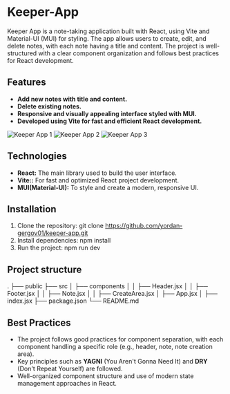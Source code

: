# Keeper-App

Keeper App is a note-taking application built with React, using Vite and Material-UI (MUI) for styling. The app allows users to create, edit, and delete notes, with each note having a title and content. The project is well-structured with a clear component organization and follows best practices for React development.

## Features 

- **Add new notes with title and content.**
- **Delete existing notes.**
- **Responsive and visually appealing interface styled with MUI.**
- **Developed using Vite for fast and efficient React development.**

![Keeper App 1](https://github.com/user-attachments/assets/dd8458fa-58fb-4f32-9579-c76d0b6a6c1f)
![Keeper App 2](https://github.com/user-attachments/assets/b6db86e2-1d63-4dd2-b165-22b41aec24bb)
![Keeper App 3](https://github.com/user-attachments/assets/9c146c0b-74af-484a-9c56-0311a8035d9e)


## Technologies

- **React:** The main library used to build the user interface.
- **Vite::** For fast and optimized React project development.
- **MUI(Material-UI):** To style and create a modern, responsive UI.


## Installation

1. Clone the repository:
  git clone https://github.com/yordan-gergov01/keeper-app.git
2. Install dependencies:
  npm install
3. Run the project:
   npm run dev


## Project structure

.
├── public
├── src
│   ├── components
│   │   ├── Header.jsx
│   │   ├── Footer.jsx
│   │   ├── Note.jsx
│   │   ├── CreateArea.jsx
│   ├── App.jsx
│   ├── index.jsx
├── package.json
└── README.md


## Best Practices

- The project follows good practices for component separation, with each component handling a specific role (e.g., header, note, note creation area).
- Key principles such as **YAGNI** (You Aren't Gonna Need It) and **DRY** (Don't Repeat Yourself) are followed.
- Well-organized component structure and use of modern state management approaches in React.

